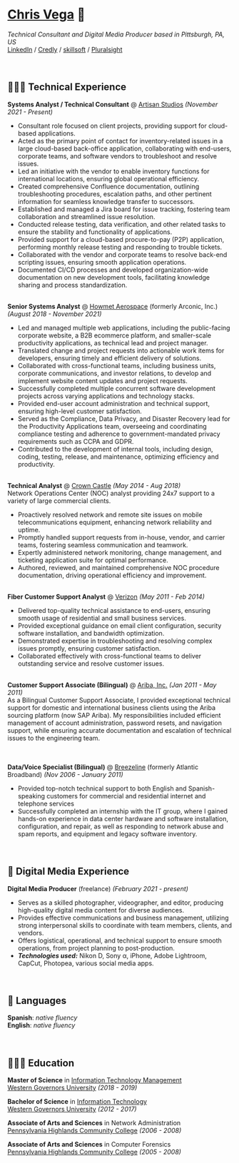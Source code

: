 <!-- toggling button appearance OFF while not actively working on these

  <!-- TESTING || Print button ONE (jsPDF)
    <script src="cv/js/print.js"></script>
    <button id="print-button">Print this! (PDF)</button>
  <!-- TESTING || Print button TWO (html2pdf) 
    <button id="pdf-button">Generate PDF</button>
    <br>
  <!-- TESTING || Print button THREE (browser) 
    <button id="pdf-button3">G3nerate PDF</button>
    <br>
  <!-- TESTING || Dark Mode button 
    <button id="dark-mode-toggle" onclick="toggleDarkMode()">toggle dark mode</button>

<br><br><br> 

-->

# [Chris Vega](mailto:chris@twop0intfive.xyz) 📧

_Technical Consultant and Digital Media Producer based in Pittsburgh, PA, US_ <br>
[LinkedIn](https://www.linkedin.com/in/chrisevega/) / [Credly](https://www.credly.com/users/christian-vega.3c10d314/badges) / [skillsoft](https://skillsoft.digitalbadges.skillsoft.com/profile/christianvega767921/wallet) / [Pluralsight](https://app.pluralsight.com/profile/twop0intfive) <br><br><br>



## 👨🏻‍💻 Technical Experience

**Systems Analyst / Technical Consultant** @ [Artisan Studios](https://www.artisan-studios.com) _(November 2021 - Present)_ <br>
  - Consultant role focused on client projects, providing support for cloud-based applications. 
  - Acted as the primary point of contact for inventory-related issues in a large cloud-based back-office application, collaborating with end-users, corporate teams, and software vendors to troubleshoot and resolve issues. 
  - Led an initiative with the vendor to enable inventory functions for international locations, ensuring global operational efficiency. 
  - Created comprehensive Confluence documentation, outlining troubleshooting procedures, escalation paths, and other pertinent information for seamless knowledge transfer to successors. 
  - Established and managed a Jira board for issue tracking, fostering team collaboration and streamlined issue resolution. 
  - Conducted release testing, data verification, and other related tasks to ensure the stability and functionality of applications. 
  - Provided support for a cloud-based procure-to-pay (P2P) application, performing monthly release testing and responding to trouble tickets. 
  - Collaborated with the vendor and corporate teams to resolve back-end scripting issues, ensuring smooth application operations. 
  - Documented CI/CD processes and developed organization-wide documentation on new development tools, facilitating knowledge sharing and process standardization. 
<br><br>

**Senior Systems Analyst** @ [Howmet Aerospace](https://www.howmet.com/) (formerly Arconic, Inc.) _(August 2018 - November 2021)_ <br>
  - Led and managed multiple web applications, including the public-facing corporate website, a B2B ecommerce platform, and smaller-scale productivity applications, as technical lead and project manager.
  - Translated change and project requests into actionable work items for developers, ensuring timely and efficient delivery of solutions.
  - Collaborated with cross-functional teams, including business units, corporate communications, and investor relations, to develop and implement website content updates and project requests.
  - Successfully completed multiple concurrent software development projects across varying applications and technology stacks.
  - Provided end-user account administration and technical support, ensuring high-level customer satisfaction.
  - Served as the Compliance, Data Privacy, and Disaster Recovery lead for the Productivity Applications team, overseeing and coordinating compliance testing and adherence to government-mandated privacy requirements such as CCPA and GDPR.
  - Contributed to the development of internal tools, including design, coding, testing, release, and maintenance, optimizing efficiency and productivity.
<br><br>

**Technical Analyst** @ [Crown Castle](http://www.crowncastle.com/) _(May 2014 - Aug 2018)_ <br>
Network Operations Center (NOC) analyst providing 24x7 support to a variety of large commercial clients. <br>
  - Proactively resolved network and remote site issues on mobile telecommunications equipment, enhancing network reliability and uptime. 
  - Promptly handled support requests from in-house, vendor, and carrier teams, fostering seamless communication and teamwork. 
  - Expertly administered network monitoring, change management, and ticketing application suite for optimal performance. 
  - Authored, reviewed, and maintained comprehensive NOC procedure documentation, driving operational efficiency and improvement. 
<br><br>

**Fiber Customer Support Analyst** @ [Verizon](https://www.verizon.com/) _(May 2011 - Feb 2014)_ <br>
  - Delivered top-quality technical assistance to end-users, ensuring smooth usage of residential and small business services. 
  - Provided exceptional guidance on email client configuration, security software installation, and bandwidth optimization. 
  - Demonstrated expertise in troubleshooting and resolving complex issues promptly, ensuring customer satisfaction. 
  - Collaborated effectively with cross-functional teams to deliver outstanding service and resolve customer issues. 
<br><br>

**Customer Support Associate (Bilingual)** @ [Ariba, Inc.](https://www.ariba.com/) _(Jan 2011 - May 2011)_ <br>
As a Bilingual Customer Support Associate, I provided exceptional technical support for domestic and international business clients using the Ariba sourcing platform (now SAP Ariba). My responsibilities included efficient management of account administration, password resets, and navigation support, while ensuring accurate documentation and escalation of technical issues to the engineering team.<br>
<br><br>

**Data/Voice Specialist (Bilingual)** @ [Breezeline](https://www.breezeline.com/) (formerly Atlantic Broadband) _(Nov 2006 - January 2011)_ <br>
  - Provided top-notch technical support to both English and Spanish-speaking customers for commercial and residential internet and telephone services
  - Successfully completed an internship with the IT group, where I gained hands-on experience in data center hardware and software installation, configuration, and repair, as well as responding to network abuse and spam reports, and equipment and legacy software inventory.
<br><br><br>
    
  
  
## 🎥 Digital Media Experience

**Digital Media Producer** (freelance) _(February 2021 - present)_ <br>
  - Serves as a skilled photographer, videographer, and editor, producing high-quality digital media content for diverse audiences.
  - Provides effective communications and business management, utilizing strong interpersonal skills to coordinate with team members, clients, and vendors.
  - Offers logistical, operational, and technical support to ensure smooth operations, from project planning to post-production.
  - **_Technologies used:_** Nikon D, Sony α, iPhone, Adobe Lightroom, CapCut, Photopea, various social media apps.
<br><br><br>

  
  
## 💬 Languages

**Spanish**: _native fluency_ <br>
**English**: _native fluency_
<br><br><br>

  
  
## 👨🏻‍🎓 Education

**Master of Science** in [Information Technology Management](https://www.wgu.edu/online-it-degrees/information-technology-management-masters-program.html)<br>
[Western Governors University](https://www.wgu.edu/) _(2018 - 2019)_ <br>

**Bachelor of Science** in [Information Technology](https://www.wgu.edu/online-it-degrees/information-technology-bachelors-program.html)<br>
[Western Governors University](https://www.wgu.edu/) _(2012 - 2017)_ <br>

**Associate of Arts and Sciences** in Network Administration<br>
[Pennsylvania Highlands Community College](https://www.pennhighlands.edu/) _(2006 - 2008)_ <br>

**Associate of Arts and Sciences** in Computer Forensics<br>
[Pennsylvania Highlands Community College](https://www.pennhighlands.edu/) _(2005 - 2008)_ <br>